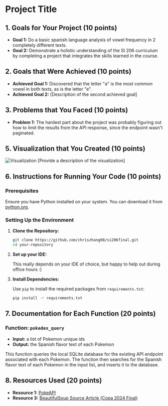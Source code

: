 # Project Title

## 1. Goals for Your Project (10 points)

- **Goal 1:** Do a basic spanish language analysis of vowel frequency in 2 completely different texts.
- **Goal 2:** Demonstrate a holistic understanding of the SI 206 curriculum by completing a project that integrates the
  skills learned in the course.

## 2. Goals that Were Achieved (10 points)

- **Achieved Goal 1:** Discovered that the letter "a" is the most common vowel in both texts, as is the letter "e".
- **Achieved Goal 2:** [Description of the second achieved goal]

## 3. Problems that You Faced (10 points)

- **Problem 1:** The hardest part about the project was probably figuring out how to limit the results from the API
  response, since the endpoint wasn't paginated.

## 5. Visualization that You Created (10 points)

![Visualization](path/to/visualization.png)
[Provide a description of the visualization]

## 6. Instructions for Running Your Code (10 points)


### Prerequisites

Ensure you have Python installed on your system. You can download it from [python.org](https://www.python.org/downloads/).

### Setting Up the Environment

1. **Clone the Repository:**

   ```sh
   git clone https://github.com/chriszhang08/si206final.git
   cd your-repository
   ```

2. **Set up your IDE:**

   This really depends on your IDE of choice, but happy to help out during office hours :)


3. **Install Dependencies:**

   Use `pip` to install the required packages from `requirements.txt`:

   ```sh
   pip install -r requirements.txt
   ```


## 7. Documentation for Each Function (20 points)

### Function: `pokedex_query`

- **Input:** a list of Pokemon unique ids
- **Output:** the Spanish flavor text of each Pokemon

This function queries the local SQLite database for the existing API endpoint associated with each Pokemon.
The function then searches for the Spanish flavor text of each Pokemon in the input list, and inserts it to the database.

## 8. Resources Used (20 points)

- **Resource 1:** [PokeAPI](https://pokeapi.co/)
- **Resource 3:** [BeautifulSoup Source Article (Copa 2024 Final)](https://www.bbc.com/mundo/articles/c0w4q32wzvpo)
